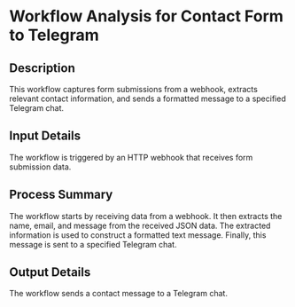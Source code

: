 # Workflow Analysis for Contact Form to Telegram

## Description
This workflow captures form submissions from a webhook, extracts relevant contact information, and sends a formatted message to a specified Telegram chat.

## Input Details
The workflow is triggered by an HTTP webhook that receives form submission data.

## Process Summary
The workflow starts by receiving data from a webhook. It then extracts the name, email, and message from the received JSON data. The extracted information is used to construct a formatted text message. Finally, this message is sent to a specified Telegram chat.

## Output Details
The workflow sends a contact message to a Telegram chat.
